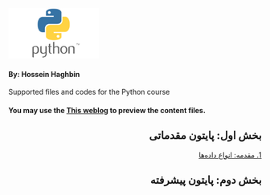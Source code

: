 <img src="images/Python-logo.png" alt="Diffrent perspective of objects." width="180" height="100" >

#### By: Hossein Haghbin

Supported files and codes for the Python course

#### You may use the [This weblog](https://haghbinh.github.io/Python-Course/) to preview the content files.
<h2 style="text-align: justify; direction:rtl">   
بخش اول: پایتون مقدماتی
</h2>

<div dir=rtl>
<a href="https://github.com/haghbinh/Python-Course/blob/master/Note%20Books/sec1.ipynb" target="_blank">
  1. مقدمه: انواع داده‌ها 
</a> <br>
  


<h2 style="text-align: justify; direction:rtl">   
بخش دوم: پایتون پیشرفته
</h2>

